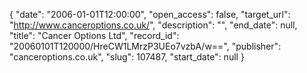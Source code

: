 {
  "date": "2006-01-01T12:00:00", 
  "open_access": false, 
  "target_url": "http://www.canceroptions.co.uk/", 
  "description": "", 
  "end_date": null, 
  "title": "Cancer Options Ltd", 
  "record_id": "20060101T120000/HreCW1LMrzP3UEo7vzbA/w==", 
  "publisher": "canceroptions.co.uk", 
  "slug": 107487, 
  "start_date": null
}

